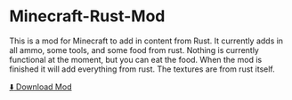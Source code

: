 # Minecraft-Rust-Mod

This is a mod for Minecraft to add in content from Rust. It currently adds in all ammo, some tools, and some food from rust. Nothing is currently functional at the moment, but you can eat the food. When the mod is finished it will add everything from rust. The textures are from rust itself. 

[:arrow_down: Download Mod](http://www.planetminecraft.com/mod/rust-mod/)
